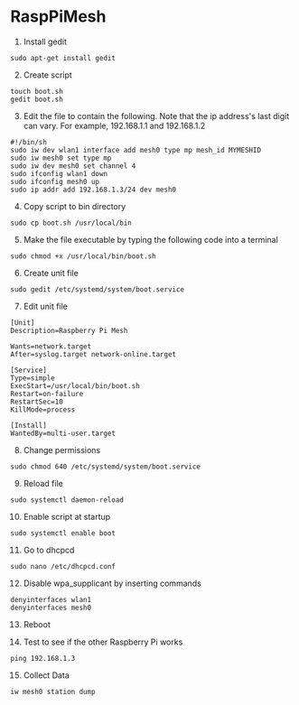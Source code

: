 # RaspPiMesh

1. Install gedit

```sudo apt-get install gedit```

2. Create script

```
touch boot.sh
gedit boot.sh
```

3. Edit the file to contain the following. Note that the ip address's last digit can vary. For example, 192.168.1.1 and 192.168.1.2

```
#!/bin/sh
sudo iw dev wlan1 interface add mesh0 type mp mesh_id MYMESHID
sudo iw mesh0 set type mp
sudo iw dev mesh0 set channel 4
sudo ifconfig wlan1 down
sudo ifconfig mesh0 up
sudo ip addr add 192.168.1.3/24 dev mesh0 
```

4. Copy script to bin directory

```sudo cp boot.sh /usr/local/bin```

5. Make the file executable by typing the following code into a terminal

```sudo chmod +x /usr/local/bin/boot.sh```

6. Create unit file 

```sudo gedit /etc/systemd/system/boot.service```

7. Edit unit file

```
[Unit]
Description=Raspberry Pi Mesh

Wants=network.target
After=syslog.target network-online.target

[Service]
Type=simple
ExecStart=/usr/local/bin/boot.sh
Restart=on-failure
RestartSec=10
KillMode=process

[Install]
WantedBy=multi-user.target
```

8. Change permissions

```sudo chmod 640 /etc/systemd/system/boot.service```

9. Reload file

```sudo systemctl daemon-reload```

10. Enable script at startup

```sudo systemctl enable boot```

11. Go to dhcpcd

```sudo nano /etc/dhcpcd.conf```

12. Disable wpa_supplicant by inserting commands

```
denyinterfaces wlan1
denyinterfaces mesh0
```

13. Reboot

14. Test to see if the other Raspberry Pi works

```ping 192.168.1.3```

15. Collect Data

```iw mesh0 station dump```
